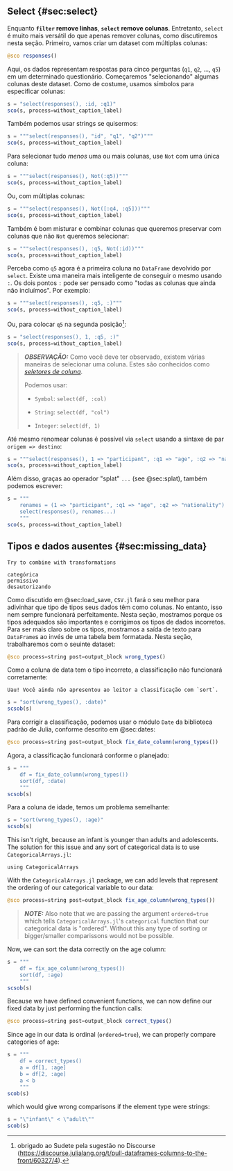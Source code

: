 ## Select {#sec:select}

Enquanto **`filter` remove linhas**, **`select` remove colunas**.
Entretanto, `select` é muito mais versátil do que apenas remover colunas, como discutiremos nesta seção.
Primeiro, vamos criar um dataset com múltiplas colunas:

```jl
@sco responses()
```

Aqui, os dados representam respostas para cinco perguntas (`q1`, `q2`, ..., `q5`) em um determinado questionário.
Começaremos "selecionando" algumas colunas deste dataset.
Como de costume, usamos símbolos para especificar colunas:

```jl
s = "select(responses(), :id, :q1)"
sco(s, process=without_caption_label)
```

Também podemos usar strings se quisermos:

```jl
s = """select(responses(), "id", "q1", "q2")"""
sco(s, process=without_caption_label)
```

Para selecionar tudo _menos_ uma ou mais colunas, use `Not` com uma única coluna:

```jl
s = """select(responses(), Not(:q5))"""
sco(s, process=without_caption_label)
```

Ou, com múltiplas colunas:

```jl
s = """select(responses(), Not([:q4, :q5]))"""
sco(s, process=without_caption_label)
```

Também é bom misturar e combinar colunas que queremos preservar com colunas que não `Not` queremos selecionar:

```jl
s = """select(responses(), :q5, Not(:id))"""
sco(s, process=without_caption_label)
```

Perceba como `q5` agora é a primeira coluna no `DataFrame` devolvido por `select`.
Existe uma maneira mais inteligente de conseguir o mesmo usando `:`.
Os dois pontos `:` pode ser pensado como "todas as colunas que ainda não incluímos".
Por exemplo:

```jl
s = """select(responses(), :q5, :)"""
sco(s, process=without_caption_label)
```

Ou, para colocar `q5` na segunda posição[^sudete]:

[^sudete]: obrigado ao Sudete pela sugestão no Discourse (<https://discourse.julialang.org/t/pull-dataframes-columns-to-the-front/60327/4>).

```jl
s = "select(responses(), 1, :q5, :)"
sco(s, process=without_caption_label)
```

> **_OBSERVAÇÃO:_**
> Como você deve ter observado, existem várias maneiras de selecionar uma coluna.
> Estes são conhecidos como [_seletores de coluna_](https://bkamins.github.io/julialang/2021/02/06/colsel.html).
>
> Podemos usar:
>
> * `Symbol`: `select(df, :col)`
>
> * `String`: `select(df, "col")`
>
> * `Integer`: `select(df, 1)`

Até mesmo renomear colunas é possível via `select` usando a sintaxe de par `origem => destino`:

```jl
s = """select(responses(), 1 => "participant", :q1 => "age", :q2 => "nationality")"""
sco(s, process=without_caption_label)
```

Além disso, graças ao operador "splat" `...` (see @sec:splat), também podemos escrever:

```jl
s = """
    renames = (1 => "participant", :q1 => "age", :q2 => "nationality")
    select(responses(), renames...)
    """
sco(s, process=without_caption_label)
```

## Tipos e dados ausentes {#sec:missing_data}

```{=comment}
Try to combine with transformations

categórica
permissivo
desautorizando
```

Como discutido em @sec:load_save, `CSV.jl` fará o seu melhor para adivinhar que tipo de tipos seus dados têm como colunas.
No entanto, isso nem sempre funcionará perfeitamente.
Nesta seção, mostramos porque os tipos adequados são importantes e corrigimos os tipos de dados incorretos.
Para ser mais claro sobre os tipos, mostramos a saída de texto para `DataFrame`s ao invés de uma tabela bem formatada.
Nesta seção, trabalharemos com o seuinte dataset:

```jl
@sco process=string post=output_block wrong_types()
```

Como a coluna de data tem o tipo incorreto, a classificação não funcionará corretamente:

```{=comment}
Uau! Você ainda não apresentou ao leitor a classificação com `sort`.
```

```jl
s = "sort(wrong_types(), :date)"
scsob(s)
```

Para corrigir a classificação, podemos usar o módulo `Date` da biblioteca padrão de Julia, conforme descrito em @sec:dates:

```jl
@sco process=string post=output_block fix_date_column(wrong_types())
```

Agora, a classificação funcionará conforme o planejado:

```jl
s = """
    df = fix_date_column(wrong_types())
    sort(df, :date)
    """
scsob(s)
```

Para a coluna de idade, temos um problema semelhante:

```jl
s = "sort(wrong_types(), :age)"
scsob(s)
```

This isn't right, because an infant is younger than adults and adolescents.
The solution for this issue and any sort of categorical data is to use `CategoricalArrays.jl`:

```
using CategoricalArrays
```

With the `CategoricalArrays.jl` package, we can add levels that represent the ordering of our categorical variable to our data:

```jl
@sco process=string post=output_block fix_age_column(wrong_types())
```

> **_NOTE:_**
> Also note that we are passing the argument `ordered=true` which tells `CategoricalArrays.jl`'s `categorical` function that our categorical data is "ordered".
> Without this any type of sorting or bigger/smaller comparissons would not be possible.

Now, we can sort the data correctly on the age column:

```jl
s = """
    df = fix_age_column(wrong_types())
    sort(df, :age)
    """
scsob(s)
```

Because we have defined convenient functions, we can now define our fixed data by just performing the function calls:

```jl
@sco process=string post=output_block correct_types()
```

Since age in our data is ordinal (`ordered=true`), we can properly compare categories of age:

```jl
s = """
    df = correct_types()
    a = df[1, :age]
    b = df[2, :age]
    a < b
    """
scob(s)
```

which would give wrong comparisons if the element type were strings:

```jl
s = "\"infant\" < \"adult\""
scob(s)
```
